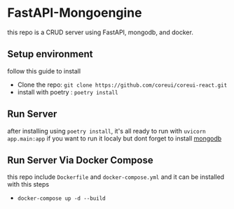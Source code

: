 # FastAPI-Mongoengine
this repo is a CRUD server using FastAPI, mongodb, and docker. 
## Setup environment
follow this guide to install
  * Clone the repo: ```git clone https://github.com/coreui/coreui-react.git```
  * install with poetry : ```poetry install```
  
 ## Run Server 
 after installing using ```poetry install```, it's all ready to run with
 ```uvicorn app.main:app``` if you want to run it localy but dont forget to install [mongodb](https://docs.mongodb.com/manual/installation/)
 
 ## Run Server Via Docker Compose
 this repo include ```Dockerfile``` and ```docker-compose.yml``` and it can be installed with this steps
  - ```docker-compose up -d --build```
